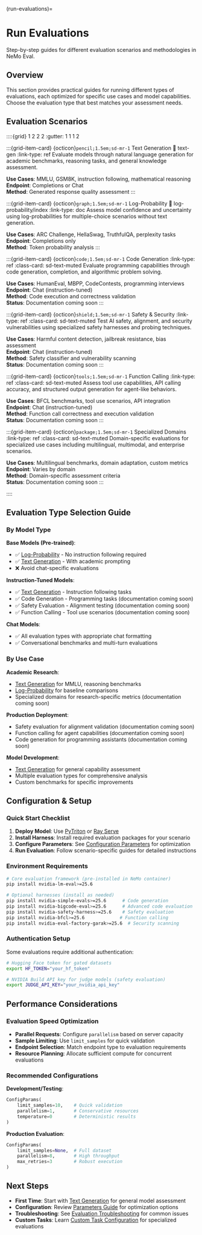 (run-evaluations)=

# Run Evaluations

Step-by-step guides for different evaluation scenarios and methodologies in NeMo Eval.

## Overview

This section provides practical guides for running different types of evaluations, each optimized for specific use cases and model capabilities. Choose the evaluation type that best matches your assessment needs.

## Evaluation Scenarios

::::{grid} 1 2 2 2
:gutter: 1 1 1 2

:::{grid-item-card} {octicon}`pencil;1.5em;sd-mr-1` Text Generation
:link: text-gen
:link-type: ref
Evaluate models through natural language generation for academic benchmarks, reasoning tasks, and general knowledge assessment.

**Use Cases**: MMLU, GSM8K, instruction following, mathematical reasoning  
**Endpoint**: Completions or Chat  
**Method**: Generated response quality assessment
:::

:::{grid-item-card} {octicon}`graph;1.5em;sd-mr-1` Log-Probability
:link: log-probability/index
:link-type: doc
Assess model confidence and uncertainty using log-probabilities for multiple-choice scenarios without text generation.

**Use Cases**: ARC Challenge, HellaSwag, TruthfulQA, perplexity tasks  
**Endpoint**: Completions only  
**Method**: Token probability analysis
:::

:::{grid-item-card} {octicon}`code;1.5em;sd-mr-1` Code Generation
:link-type: ref
:class-card: sd-text-muted
Evaluate programming capabilities through code generation, completion, and algorithmic problem solving.

**Use Cases**: HumanEval, MBPP, CodeContests, programming interviews  
**Endpoint**: Chat (instruction-tuned)  
**Method**: Code execution and correctness validation  
**Status**: Documentation coming soon
:::

:::{grid-item-card} {octicon}`shield;1.5em;sd-mr-1` Safety & Security
:link-type: ref
:class-card: sd-text-muted
Test AI safety, alignment, and security vulnerabilities using specialized safety harnesses and probing techniques.

**Use Cases**: Harmful content detection, jailbreak resistance, bias assessment  
**Endpoint**: Chat (instruction-tuned)  
**Method**: Safety classifier and vulnerability scanning  
**Status**: Documentation coming soon
:::

:::{grid-item-card} {octicon}`tools;1.5em;sd-mr-1` Function Calling
:link-type: ref
:class-card: sd-text-muted
Assess tool use capabilities, API calling accuracy, and structured output generation for agent-like behaviors.

**Use Cases**: BFCL benchmarks, tool use scenarios, API integration  
**Endpoint**: Chat (instruction-tuned)  
**Method**: Function call correctness and execution validation  
**Status**: Documentation coming soon
:::

:::{grid-item-card} {octicon}`package;1.5em;sd-mr-1` Specialized Domains
:link-type: ref
:class-card: sd-text-muted
Domain-specific evaluations for specialized use cases including multilingual, multimodal, and enterprise scenarios.

**Use Cases**: Multilingual benchmarks, domain adaptation, custom metrics  
**Endpoint**: Varies by domain  
**Method**: Domain-specific assessment criteria  
**Status**: Documentation coming soon
:::

::::

## Evaluation Type Selection Guide

### By Model Type

**Base Models (Pre-trained)**:
- ✅ [Log-Probability](log-probability/index.md) - No instruction following required
- ✅ [Text Generation](text-gen.md) - With academic prompting
- ❌ Avoid chat-specific evaluations

**Instruction-Tuned Models**:
- ✅ [Text Generation](text-gen.md) - Instruction following tasks
- ✅ Code Generation - Programming tasks (documentation coming soon)
- ✅ Safety Evaluation - Alignment testing (documentation coming soon)
- ✅ Function Calling - Tool use scenarios (documentation coming soon)

**Chat Models**:
- ✅ All evaluation types with appropriate chat formatting
- ✅ Conversational benchmarks and multi-turn evaluations

### By Use Case

**Academic Research**:
- [Text Generation](text-gen.md) for MMLU, reasoning benchmarks
- [Log-Probability](log-probability/index.md) for baseline comparisons
- Specialized domains for research-specific metrics (documentation coming soon)

**Production Deployment**:
- Safety evaluation for alignment validation (documentation coming soon)
- Function calling for agent capabilities (documentation coming soon)
- Code generation for programming assistants (documentation coming soon)

**Model Development**:
- [Text Generation](text-gen.md) for general capability assessment
- Multiple evaluation types for comprehensive analysis
- Custom benchmarks for specific improvements

## Configuration & Setup

### Quick Start Checklist

1. **Deploy Model**: Use [PyTriton](../../deployment/pytriton.md) or [Ray Serve](../../deployment/ray-serve.md)
2. **Install Harness**: Install required evaluation packages for your scenario
3. **Configure Parameters**: See [Configuration Parameters](../parameters.md) for optimization
4. **Run Evaluation**: Follow scenario-specific guides for detailed instructions

### Environment Requirements

```bash
# Core evaluation framework (pre-installed in NeMo container)
pip install nvidia-lm-eval>=25.6

# Optional harnesses (install as needed)
pip install nvidia-simple-evals>=25.6      # Code generation
pip install nvidia-bigcode-eval>=25.6      # Advanced code evaluation  
pip install nvidia-safety-harness>=25.6    # Safety evaluation
pip install nvidia-bfcl>=25.6             # Function calling
pip install nvidia-eval-factory-garak>=25.6  # Security scanning
```

### Authentication Setup

Some evaluations require additional authentication:

```bash
# Hugging Face token for gated datasets
export HF_TOKEN="your_hf_token"

# NVIDIA Build API key for judge models (safety evaluation)
export JUDGE_API_KEY="your_nvidia_api_key"


```

## Performance Considerations

### Evaluation Speed Optimization

- **Parallel Requests**: Configure `parallelism` based on server capacity
- **Sample Limiting**: Use `limit_samples` for quick validation
- **Endpoint Selection**: Match endpoint type to evaluation requirements
- **Resource Planning**: Allocate sufficient compute for concurrent evaluations

### Recommended Configurations

**Development/Testing**:
```python
ConfigParams(
    limit_samples=10,    # Quick validation
    parallelism=1,       # Conservative resources
    temperature=0        # Deterministic results
)
```

**Production Evaluation**:
```python
ConfigParams(
    limit_samples=None,  # Full dataset
    parallelism=8,       # High throughput
    max_retries=3        # Robust execution
)
```

## Next Steps

- **First Time**: Start with [Text Generation](text-gen.md) for general model assessment
- **Configuration**: Review [Parameters Guide](../parameters.md) for optimization options
- **Troubleshooting**: See [Evaluation Troubleshooting](../troubleshooting.md) for common issues
- **Custom Tasks**: Learn [Custom Task Configuration](../custom-tasks.md) for specialized evaluations
